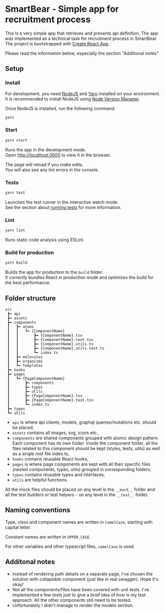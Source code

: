 # SmartBear - Simple app for recruitment process

This is a very simple app that retrieves and presents api definition. The app was implemented as a technical task
for recruitment process in SmartBear. The project is bootstrapped with [Create React App](https://github.com/facebook/create-react-app).

Please read the information below, especially the section "Additional notes".

## Setup

### Install

For development, you need [NodeJS](https://nodejs.org/) and [Yarn](https://yarnpkg.com/) installed on your environment. It is recommended to
install NodeJS using [Node Version Manager](https://github.com/nvm-sh/nvm).

Once NodeJS is installed, run the following command:

```sh
yarn
```

### Start

```sh
yarn start
```
Runs the app in the development mode.\
Open [http://localhost:3000](http://localhost:3000) to view it in the browser.

The page will reload if you make edits.\
You will also see any lint errors in the console.

### Tests

```sh
yarn test
```
Launches the test runner in the interactive watch mode.\
See the section about [running tests](https://facebook.github.io/create-react-app/docs/running-tests) for more information.

### Lint

```sh
yarn lint
```
Runs static code analysis using ESLint.

### Build for production

```sh
yarn build
```

Builds the app for production to the `build` folder.\
It correctly bundles React in production mode and optimizes the build for the best performance.

## Folder structure

```
src
 ┣━ api
 ┣━ assets
 ┣━ components
 ┃   ┣━ atoms
 ┃   ┃   ┗━ {ComponentName}
 ┃   ┃       ┣━ {ComponentName}.tsx
 ┃   ┃       ┣━ {ComponentName}.test.tsx
 ┃   ┃       ┣━ {ComponentName}.utils.ts
 ┃   ┃       ┣━ {ComponentName}.utils.test.ts
 ┃   ┃       ┗━ index.ts
 ┃   ┣━ molecules
 ┃   ┣━ organisms
 ┃   ┗━ templates
 ┣━ hooks
 ┣━ pages
 ┃   ┗━ {PageComponentName}
 ┃       ┣━ components
 ┃       ┣━ types
 ┃       ┣━ utils
 ┃       ┣━ {PageComponentName}.tsx
 ┃       ┣━ {PageComponentName}.test.tsx
 ┃       ┗━ index.ts
 ┣━ types
 ┗━ utils
```

- `api` is where api clients, models, graphql queries/mutations etc. should be placed,
- `assets` contains all images, svg, icons etc.,
- `components` are shared components grouped with atomic design pattern. Each component has its own folder. Inside
  the component folder, all the files related to this component should be kept (styles, tests, utils) as well as a
  single root file index.ts,
- `hooks` contains reusable React hooks,
- `pages` is where page components are kept with all their specific files (nested components, types, utils) grouped in
  corresponding folders,
- `types` contains reusable types and interfaces,
- `utils` are helpful functions.

All the mock files should be placed on any level in the `__mock__` folder and all the test builders or test
helpers - on any level in the `__test__` folder.

## Naming conventions

Type, class and component names are written in `CamelCase`, starting with capital letter.

Constant names are written in `UPPER_CASE`.

For other variables and other typescript files, `camelCase` is used.

## Additonal notes

- Instead of rendering path details on a separate page, I've chosen the solution with collapsible 
component (just like in real swagger). Hope it's okay! 
- Not all the components/files have been covered with unit tests. I've implemented a few tests just to give a brief 
idea of how is my test approach. All the other components still need to be tested.
- Unfortunately I didn't manage to render the models section.
